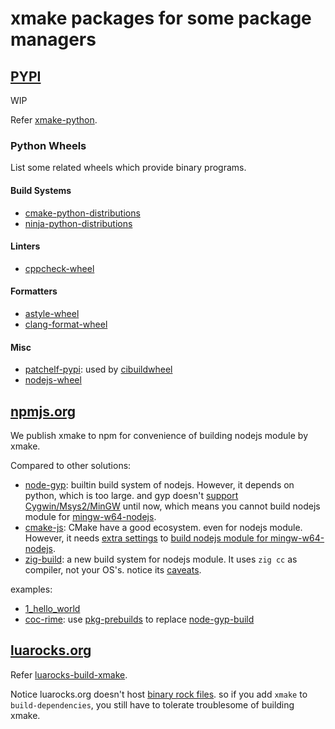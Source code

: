 # xmake packages for some package managers

## [PYPI](https://pypi.org/project/xmake-wheel)

WIP

Refer [xmake-python](https://github.com/xmake-io/xmake-python).

### Python Wheels

List some related wheels which provide binary programs.

#### Build Systems

- [cmake-python-distributions](https://github.com/scikit-build/cmake-python-distributions)
- [ninja-python-distributions](https://github.com/scikit-build/ninja-python-distributions)

#### Linters

- [cppcheck-wheel](https://github.com/msclock/cppcheck-wheel)

#### Formatters

- [astyle-wheel](https://github.com/Freed-Wu/astyle-wheel)
- [clang-format-wheel](https://github.com/ssciwr/clang-format-wheel)

#### Misc

- [patchelf-pypi](https://github.com/mayeut/patchelf-pypi): used by
  [cibuildwheel](https://github.com/pypa/cibuildwheel)
- [nodejs-wheel](https://pypi.org/project/nodejs-wheel)

## [npmjs.org](https://www.npmjs.com/package/xmake-build-system)

We publish xmake to npm for convenience of building nodejs module by xmake.

Compared to other solutions:

- [node-gyp](https://github.com/nodejs/node-gyp): builtin build system of
  nodejs. However, it depends on python, which is too large. and gyp doesn't
  [support Cygwin/Msys2/MinGW](https://github.com/nodejs/node-gyp/issues/1240)
  until now, which means you cannot build nodejs module for
  [mingw-w64-nodejs](https://packages.msys2.org/base/mingw-w64-nodejs).
- [cmake-js](https://github.com/cmake-js/cmake-js): CMake have a good ecosystem.
  even for nodejs module. However, it needs
  [extra settings](https://github.com/napi-bindings/node-api-stub/) to
  [build nodejs module for mingw-w64-nodejs](https://github.com/nodejs/node-addon-api/issues/1021).
- [zig-build](https://github.com/solarwinds/zig-build): a new build system for
  nodejs module. It uses `zig cc` as compiler, not your OS's. notice its
  [caveats](https://github.com/solarwinds/zig-build#caveats).

examples:

- [1_hello_world](examples/nodejs/1_hello_world)
- [coc-rime](https://github.com/tonyfettes/coc-rime): use
  [pkg-prebuilds](https://github.com/julusian/pkg-prebuilds) to replace
  [node-gyp-build](https://github.com/prebuild/node-gyp-build)

## [luarocks.org](https://luarocks.org/modules/Freed-Wu/xmake/)

Refer [luarocks-build-xmake](https://github.com/xmake-io/luarocks-build-xmake).

Notice luarocks.org doesn't host
[binary rock files](https://github.com/luarocks/luarocks/wiki/Hosting-binary-rocks).
so if you add `xmake` to `build-dependencies`, you still have to tolerate
troublesome of building xmake.
